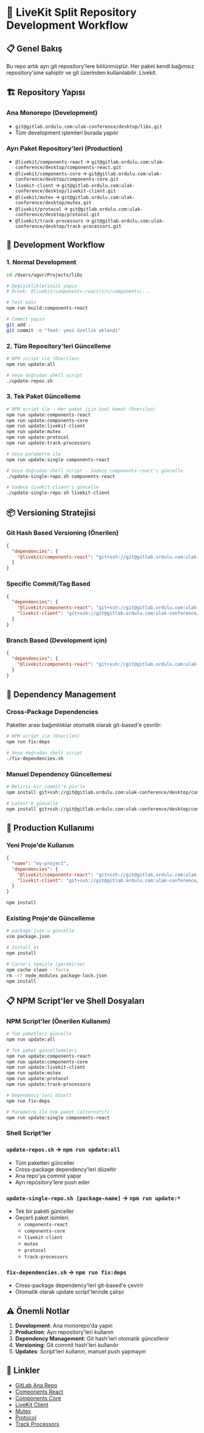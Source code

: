 # 🚀 LiveKit Split Repository Development Workflow

## 📋 Genel Bakış

Bu repo artık ayrı git repository'lere bölünmüştür. Her paket kendi bağımsız repository'sine sahiptir ve git üzerinden kullanılabilir. Livekit.

## 🏗️ Repository Yapısı

### Ana Monorepo (Development)

- `git@gitlab.ordulu.com:ulak-conference/desktop/libs.git`
- Tüm development işlemleri burada yapılır

### Ayrı Paket Repository'leri (Production)

- `@livekit/components-react` → `git@gitlab.ordulu.com:ulak-conference/desktop/components-react.git`
- `@livekit/components-core` → `git@gitlab.ordulu.com:ulak-conference/desktop/components-core.git`
- `livekit-client` → `git@gitlab.ordulu.com:ulak-conference/desktop/livekit-client.git`
- `@livekit/mutex` → `git@gitlab.ordulu.com:ulak-conference/desktop/mutex.git`
- `@livekit/protocol` → `git@gitlab.ordulu.com:ulak-conference/desktop/protocol.git`
- `@livekit/track-processors` → `git@gitlab.ordulu.com:ulak-conference/desktop/track-processors.git`

## 🔄 Development Workflow

### 1. Normal Development

```bash
cd /Users/ugur/Projects/libs

# Değişikliklerinizi yapın
# Örnek: @livekit/components-react/src/components/...

# Test edin
npm run build:components-react

# Commit yapın
git add .
git commit -m "feat: yeni özellik eklendi"
```

### 2. Tüm Repository'leri Güncelleme

```bash
# NPM script ile (Önerilen)
npm run update:all

# Veya doğrudan shell script
./update-repos.sh
```

### 3. Tek Paket Güncelleme

```bash
# NPM script ile - Her paket için özel komut (Önerilen)
npm run update:components-react
npm run update:components-core
npm run update:livekit-client
npm run update:mutex
npm run update:protocol
npm run update:track-processors

# Veya parametre ile
npm run update:single components-react

# Veya doğrudan shell script - Sadece components-react'ı güncelle
./update-single-repo.sh components-react

# Sadece livekit-client'ı güncelle
./update-single-repo.sh livekit-client
```

## 📦 Versioning Stratejisi

### Git Hash Based Versioning (Önerilen)

```json
{
  "dependencies": {
    "@livekit/components-react": "git+ssh://git@gitlab.ordulu.com:ulak-conference/desktop/components-react.git"
  }
}
```

### Specific Commit/Tag Based

```json
{
  "dependencies": {
    "@livekit/components-react": "git+ssh://git@gitlab.ordulu.com:ulak-conference/desktop/components-react.git#v2.9.12",
    "livekit-client": "git+ssh://git@gitlab.ordulu.com:ulak-conference/desktop/livekit-client.git#abc1234"
  }
}
```

### Branch Based (Development için)

```json
{
  "dependencies": {
    "@livekit/components-react": "git+ssh://git@gitlab.ordulu.com:ulak-conference/desktop/components-react.git#main"
  }
}
```

## 🔧 Dependency Management

### Cross-Package Dependencies

Paketler arası bağımlılıklar otomatik olarak git-based'e çevrilir:

```bash
# NPM script ile (Önerilen)
npm run fix:deps

# Veya doğrudan shell script
./fix-dependencies.sh
```

### Manuel Dependency Güncellemesi

```bash
# Belirli bir commit'e pin'le
npm install git+ssh://git@gitlab.ordulu.com:ulak-conference/desktop/components-react.git#abc1234

# Latest'e güncelle
npm install git+ssh://git@gitlab.ordulu.com:ulak-conference/desktop/components-react.git
```

## 🚀 Production Kullanımı

### Yeni Proje'de Kullanım

```json
{
  "name": "my-project",
  "dependencies": {
    "@livekit/components-react": "git+ssh://git@gitlab.ordulu.com:ulak-conference/desktop/components-react.git",
    "livekit-client": "git+ssh://git@gitlab.ordulu.com:ulak-conference/desktop/livekit-client.git"
  }
}
```

```bash
npm install
```

### Existing Proje'de Güncelleme

```bash
# package.json'u güncelle
vim package.json

# Install et
npm install

# Cache'i temizle (gerekirse)
npm cache clean --force
rm -rf node_modules package-lock.json
npm install
```

## 📋 NPM Script'ler ve Shell Dosyaları

### NPM Script'ler (Önerilen Kullanım)

```bash
# Tüm paketleri güncelle
npm run update:all

# Tek paket güncellemeleri
npm run update:components-react
npm run update:components-core
npm run update:livekit-client
npm run update:mutex
npm run update:protocol
npm run update:track-processors

# Dependency'leri düzelt
npm run fix:deps

# Parametre ile tek paket (alternatif)
npm run update:single components-react
```

### Shell Script'ler

### `update-repos.sh` → `npm run update:all`

- Tüm paketleri günceller
- Cross-package dependency'leri düzeltir
- Ana repo'ya commit yapar
- Ayrı repository'lere push eder

### `update-single-repo.sh [package-name]` → `npm run update:*`

- Tek bir paketi günceller
- Geçerli paket isimleri:
  - `components-react`
  - `components-core`
  - `livekit-client`
  - `mutex`
  - `protocol`
  - `track-processors`

### `fix-dependencies.sh` → `npm run fix:deps`

- Cross-package dependency'leri git-based'e çevirir
- Otomatik olarak update script'lerinde çalışır

## ⚠️ Önemli Notlar

1. **Development**: Ana monorepo'da yapın
2. **Production**: Ayrı repository'leri kullanın
3. **Dependency Management**: Git hash'leri otomatik güncellenir
4. **Versioning**: Git commit hash'leri kullanılır
5. **Updates**: Script'leri kullanın, manuel push yapmayın

## 🔗 Linkler

- [GitLab Ana Repo](https://gitlab.ordulu.com/ulak-conference/desktop/libs)
- [Components React](https://gitlab.ordulu.com/ulak-conference/desktop/components-react)
- [Components Core](https://gitlab.ordulu.com/ulak-conference/desktop/components-core)
- [LiveKit Client](https://gitlab.ordulu.com/ulak-conference/desktop/livekit-client)
- [Mutex](https://gitlab.ordulu.com/ulak-conference/desktop/mutex)
- [Protocol](https://gitlab.ordulu.com/ulak-conference/desktop/protocol)
- [Track Processors](https://gitlab.ordulu.com/ulak-conference/desktop/track-processors)
